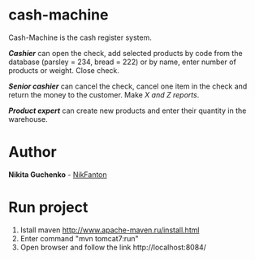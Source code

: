 # cash-machine
Cash-Machine is the cash register system. 

***Cashier*** can open the check, add selected products by code from the database (parsley = 234, bread = 222) or by name, enter number of products or weight. Close check. 

***Senior cashier*** can cancel the check, cancel one item in the check and return the money to the customer.
Make *X and Z reports*.

***Product expert*** can create new products and enter their quantity in the warehouse.

# Author
**Nikita Guchenko** - [NikFanton](https://github.com/NikFanton)

# Run project

1. Istall maven http://www.apache-maven.ru/install.html
2. Enter command "mvn tomcat7:run"
3. Open browser and follow the link http://localhost:8084/
